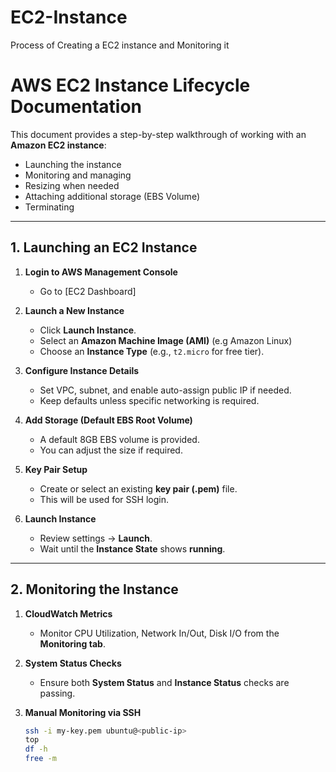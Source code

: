 # EC2-Instance
Process of Creating a EC2 instance and Monitoring it

# AWS EC2 Instance Lifecycle Documentation

This document provides a step-by-step walkthrough of working with an **Amazon EC2 instance**:  
- Launching the instance  
- Monitoring and managing   
- Resizing when needed  
- Attaching additional storage (EBS Volume)  
- Terminating 

---

##  1. Launching an EC2 Instance

1. **Login to AWS Management Console**  
   - Go to [EC2 Dashboard]

2. **Launch a New Instance**  
   - Click **Launch Instance**.  
   - Select an **Amazon Machine Image (AMI)** (e.g Amazon Linux) 
   - Choose an **Instance Type** (e.g., `t2.micro` for free tier).  

3. **Configure Instance Details**  
   - Set VPC, subnet, and enable auto-assign public IP if needed.  
   - Keep defaults unless specific networking is required.  

4. **Add Storage (Default EBS Root Volume)**  
   - A default 8GB EBS volume is provided.  
   - You can adjust the size if required.  

5. **Key Pair Setup**  
   - Create or select an existing **key pair (.pem)** file.  
   - This will be used for SSH login.  

6. **Launch Instance**  
   - Review settings → **Launch**.  
   - Wait until the **Instance State** shows **running**.  

---

##  2. Monitoring the Instance

1. **CloudWatch Metrics**  
   - Monitor CPU Utilization, Network In/Out, Disk I/O from the **Monitoring tab**.  

2. **System Status Checks**  
   - Ensure both **System Status** and **Instance Status** checks are passing.  

3. **Manual Monitoring via SSH**  
   ```bash
   ssh -i my-key.pem ubuntu@<public-ip>
   top
   df -h
   free -m
